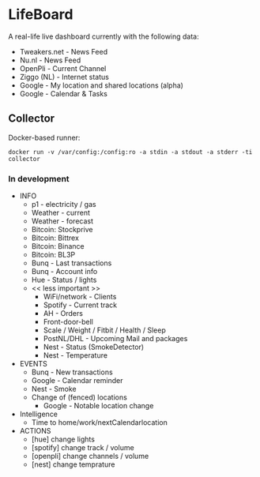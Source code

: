 # LifeBoard
A real-life live dashboard currently with the following data:

 - Tweakers.net - News Feed
 - Nu.nl        - News Feed
 - OpenPli      - Current Channel 
 - Ziggo (NL)   - Internet status
 - Google       - My location and shared locations (alpha)
 - Google       - Calendar & Tasks
 
 ## Collector 
 Docker-based runner:
 
 ``docker run -v /var/config:/config:ro -a stdin -a stdout -a stderr -ti collector``
 
 ### In development
 
 - INFO
     - p1 - electricity / gas
     - Weather - current
     - Weather - forecast
     - Bitcoin: Stockprive
     - Bitcoin: Bittrex
     - Bitcoin: Binance
     - Bitcoin: BL3P
     - Bunq - Last transactions
     - Bunq - Account info
     - Hue - Status / lights
     - << less important >>
       - WiFi/network - Clients
       - Spotify - Current track
       - AH - Orders
       - Front-door-bell
       - Scale / Weight / Fitbit / Health / Sleep
       - PostNL/DHL - Upcoming Mail and packages
       - Nest - Status (SmokeDetector)
       - Nest - Temperature
 - EVENTS
    - Bunq - New transactions
    - Google - Calendar reminder
    - Nest - Smoke
    - Change of (fenced) locations
        - Google - Notable location change
 - Intelligence
    - Time to home/work/nextCalendarlocation
 - ACTIONS
    - [hue] change lights
    - [spotify] change track / volume
    - [openpli] change channels / volume
    - [nest] change temprature